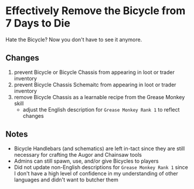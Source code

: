# Effectively Remove the Bicycle from 7 Days to Die
Hate the Bicycle? Now you don't have to see it anymore.

## Changes
1. prevent Bicycle or Bicycle Chassis from appearing in loot or trader inventory
1. prevent Bicycle Chassis Schemaitc from appearing in loot or trader inventory
1. remove Bicycle Chassis as a learnable recipe from the Grease Monkey skill
    - adjust the English description for `Grease Monkey Rank 1` to reflect changes

## Notes
- Bicycle Handlebars (and schematics) are left in-tact since they are still necessary for crafting the Augor and Chainsaw tools
- Admins can still spawn, use, and/or give Bicycles to players
- Did not update non-English descriptions for `Grease Monkey Rank 1` since I don't have a high level of confidence in my understanding of other languages and didn't want to butcher them
